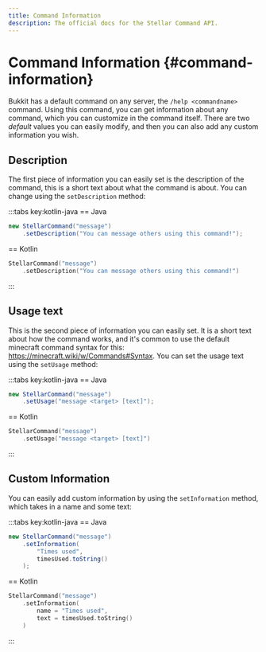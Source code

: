 ```yaml
---
title: Command Information
description: The official docs for the Stellar Command API.
---
```


# Command Information {#command-information}

Bukkit has a default command on any server, the `/help <commandname>` command. Using this command, you can get information about any command, which you can customize in the command itself. There are two _default_ values you can easily modify, and then you can also add any custom information you wish.

## Description

The first piece of information you can easily set is the description of the command, this is a short text about what the command is about. You can change using the `setDescription` method:

:::tabs key:kotlin-java
== Java
```Java
new StellarCommand("message")
    .setDescription("You can message others using this command!");
```
== Kotlin
```Kotlin
StellarCommand("message")
    .setDescription("You can message others using this command!")
```
:::

## Usage text

This is the second piece of information you can easily set. It is a short text about how the command works, and it's common to use the default minecraft command syntax for this: https://minecraft.wiki/w/Commands#Syntax. You can set the usage text using the `setUsage` method:

:::tabs key:kotlin-java
== Java
```Java
new StellarCommand("message")
    .setUsage("message <target> [text]");
```
== Kotlin
```Kotlin
StellarCommand("message")
    .setUsage("message <target> [text]")
```
:::

## Custom Information

You can easily add custom information by using the `setInformation` method, which takes in a name and some text:

:::tabs key:kotlin-java
== Java
```Java
new StellarCommand("message")
    .setInformation(
        "Times used",
        timesUsed.toString()
    );
```
== Kotlin
```Kotlin
StellarCommand("message")
    .setInformation(
        name = "Times used",
        text = timesUsed.toString()
    )
```
:::